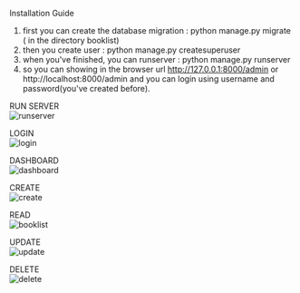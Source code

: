 
Installation Guide

1. first you can create the database migration : python manage.py migrate ( in the directory booklist)
2. then you create user : python manage.py createsuperuser
3. when you've finished, you can runserver : python manage.py runserver
4. so you can showing in the browser url http://127.0.0.1:8000/admin or http://localhost:8000/admin and you can login using username and password(you've created before).
<p>RUN SERVER <br/><img src="https://preview.ibb.co/kcKbqG/runserver.png" alt="runserver" border="0"></p>
<p>LOGIN <br/><img src="https://image.ibb.co/jRh9AG/login.png" alt="login" border="0"></p>
<p>DASHBOARD <br/><img src="https://preview.ibb.co/mGRfHw/dashboard.png" alt="dashboard" border="0"></p>
<p>CREATE <br/><img src="https://preview.ibb.co/nGrTnw/create.png" alt="create" border="0"></p>
<p>READ <br/><img src="https://preview.ibb.co/mricEb/booklist.png" alt="booklist" border="0"></p>
<p>UPDATE <br/><img src="https://preview.ibb.co/b3qPub/update.png" alt="update" border="0"></p>
<p>DELETE <br/><img src="https://preview.ibb.co/dHW00G/delete.png" alt="delete" border="0"></p>
